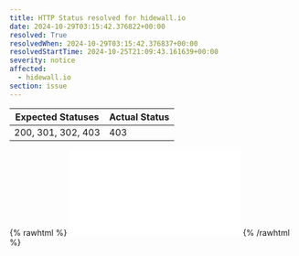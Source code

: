 ```yaml
---
title: HTTP Status resolved for hidewall.io
date: 2024-10-29T03:15:42.376822+00:00
resolved: True
resolvedWhen: 2024-10-29T03:15:42.376837+00:00
resolvedStartTime: 2024-10-25T21:09:43.161639+00:00
severity: notice
affected:
  - hidewall.io
section: issue
---
```


| Expected Statuses | Actual Status  |
|-------------------|----------------|
| 200, 301, 302, 403 | 403 |

{% rawhtml %}
<embed src="./hidewall.io-http.html" type="text/html">
{% /rawhtml %}
